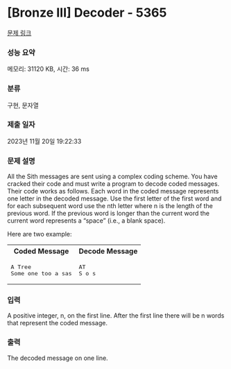 # [Bronze III] Decoder - 5365 

[문제 링크](https://www.acmicpc.net/problem/5365) 

### 성능 요약

메모리: 31120 KB, 시간: 36 ms

### 분류

구현, 문자열

### 제출 일자

2023년 11월 20일 19:22:33

### 문제 설명

<p>All the Sith messages are sent using a complex coding scheme. You have cracked their code and must write a program to decode coded messages. Their code works as follows. Each word in the coded message represents one letter in the decoded message. Use the first letter of the first word and for each subsequent word use the nth letter where n is the length of the previous word. If the previous word is longer than the current word the current word represents a “space” (i.e., a blank space).</p>

<p>Here are two example:</p>

<table class="table table-bordered">
	<tbody>
		<tr>
			<th>Coded Message</th>
			<th>Decode Message</th>
		</tr>
		<tr>
			<td>
			<pre>A Tree
Some one too a sas
</pre>
			</td>
			<td>
			<pre>AT
S o s
</pre>
			</td>
		</tr>
	</tbody>
</table>

### 입력 

 <p>A positive integer, n, on the first line. After the first line there will be n words that represent the coded message.</p>

### 출력 

 <p>The decoded message on one line.</p>

